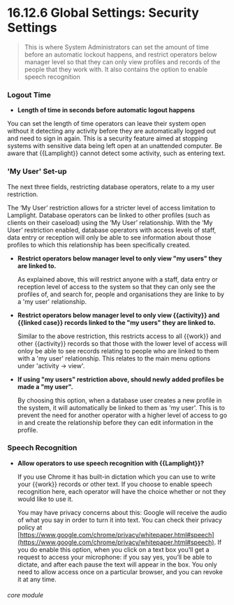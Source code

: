 # 16.12.6 Global Settings: Security Settings

> This is where System Administrators can set the amount of time before an automatic lockout happens, and restrict operators below manager level so that they can only view profiles and records of the people that they work with. It also contains the option to enable speech recognition

### Logout Time

- **Length of time in seconds before automatic logout happens**

You can set the length of time operators can leave their system open without it detecting any activity before they are automatically logged out and need to sign in again. This is a security feature aimed at stopping systems with sensitive data being left open at an unattended computer. Be aware that {{Lamplight}} cannot detect some activity, such as entering text. 

### 'My User' Set-up

The next three fields, restricting database operators, relate to a my user restriction. 

The ‘My User’ restriction allows for a stricter level of access limitation to Lamplight. Database operators can be linked to other profiles (such as clients on their caseload) using the ‘My User’ relationship. With the ‘My User’ restriction enabled, database operators with access levels of staff, data entry or reception will only be able to see information about those profiles to which this relationship has been specifically created.

- **Restrict operators below manager level to only view "my users" they are linked to.**

   As explained above, this will restrict anyone with a staff, data entry or reception level of access to the system so that they can only see the profiles of, and search for, people and organisations they are linke to by a 'my user' relationship.
   
- **Restrict operators below manager level to only view {{activity}} and {{linked case}} records linked to the "my users" they are linked to.**
   
   Similar to the above restriction, this restricts access to all {{work}} and other {{activity}} records so that those with the lower level of access will onloy be able to see records relating to people who are linked to them with a 'my user' relationship. This relates to the main menu options under 'activity -> view'.
   
- **If using "my users" restriction above, should newly added profiles be made a "my user".**

   By choosing this option, when a database user creates a new profile in the system, it will automatically be linked to them as 'my user'. This is to prevent the need for another operator with a higher level of access to go in and create the relationship before they can edit information in the profile.
   
### Speech Recognition

- **Allow operators to use speech recognition with {{Lamplight}}?**

   If you use Chrome it has built-in dictation which you can use to write your {{work}} records or other text. If you choose to enable speech recognition here, each operator will have the choice whether or not they would like to use it.

   You may have privacy concerns about this: Google will receive the audio of what you say in order to turn it into text. You can check their privacy policy at [https://www.google.com/chrome/privacy/whitepaper.html#speech](https://www.google.com/chrome/privacy/whitepaper.html#speech). If you do enable this option, when you click on a text box you’ll get a request to access your microphone: if you say yes, you’ll be able to dictate, and after each pause the text will appear in the box. You only need to allow access once on a particular browser, and you can revoke it at any time.



###### core module
